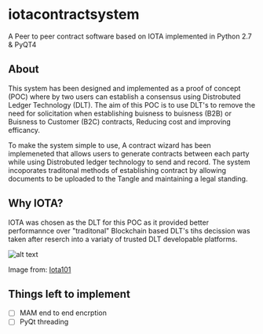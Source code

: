 # iotacontractsystem
 A Peer to peer contract software based on IOTA implemented in Python 2.7 & PyQT4 

## About 

This system has been designed and implemented as a proof of concept (POC) where by two users can establish a consensus using Distrobuted Ledger Technology (DLT). The aim of this POC is to use DLT's to remove the need for solicitation when establishing buisness to buisness (B2B) or Buisness to Customer (B2C) contracts, Reducing cost and improving efficancy.

To make the system simple to use, A contract wizard has been implemeneted that allows users to generate contracts between each party while using Distrobuted ledger technology to send and record. The system incoporates traditonal methods of establishing contract by allowing documents to be uploaded to the Tangle and maintaining a legal standing. 


## Why IOTA?
 
IOTA was chosen as the DLT for this POC as it provided better performannce over "traditonal" Blockchain based DLT's tihs decission was taken after reserch into a variaty of trusted DLT developable platforms. 

![alt text](https://raw.githubusercontent.com/Hribek25/IOTA101/master/Graphics/Blockchain_And_Tangle_iota_org.png)

Image from: [Iota101](https://iota101.info/)

## Things left to implement 

- [ ] MAM end to end encrption 
- [ ] PyQt threading 

